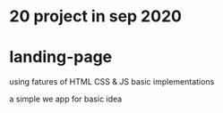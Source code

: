 # 20 project in sep 2020

# landing-page

using fatures of HTML CSS & JS
basic implementations

a simple we app for basic idea

